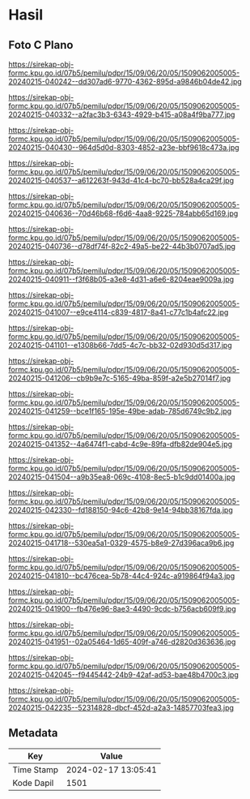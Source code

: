 # Hasil

## Foto C Plano

https://sirekap-obj-formc.kpu.go.id/07b5/pemilu/pdpr/15/09/06/20/05/1509062005005-20240215-040242--dd307ad6-9770-4362-895d-a9846b04de42.jpg

https://sirekap-obj-formc.kpu.go.id/07b5/pemilu/pdpr/15/09/06/20/05/1509062005005-20240215-040332--a2fac3b3-6343-4929-b415-a08a4f9ba777.jpg

https://sirekap-obj-formc.kpu.go.id/07b5/pemilu/pdpr/15/09/06/20/05/1509062005005-20240215-040430--964d5d0d-8303-4852-a23e-bbf9618c473a.jpg

https://sirekap-obj-formc.kpu.go.id/07b5/pemilu/pdpr/15/09/06/20/05/1509062005005-20240215-040537--a612263f-943d-41c4-bc70-bb528a4ca29f.jpg

https://sirekap-obj-formc.kpu.go.id/07b5/pemilu/pdpr/15/09/06/20/05/1509062005005-20240215-040636--70d46b68-f6d6-4aa8-9225-784abb65d169.jpg

https://sirekap-obj-formc.kpu.go.id/07b5/pemilu/pdpr/15/09/06/20/05/1509062005005-20240215-040736--d78df74f-82c2-49a5-be22-44b3b0707ad5.jpg

https://sirekap-obj-formc.kpu.go.id/07b5/pemilu/pdpr/15/09/06/20/05/1509062005005-20240215-040911--f3f68b05-a3e8-4d31-a6e6-8204eae9009a.jpg

https://sirekap-obj-formc.kpu.go.id/07b5/pemilu/pdpr/15/09/06/20/05/1509062005005-20240215-041007--e9ce4114-c839-4817-8a41-c77c1b4afc22.jpg

https://sirekap-obj-formc.kpu.go.id/07b5/pemilu/pdpr/15/09/06/20/05/1509062005005-20240215-041101--e1308b66-7dd5-4c7c-bb32-02d930d5d317.jpg

https://sirekap-obj-formc.kpu.go.id/07b5/pemilu/pdpr/15/09/06/20/05/1509062005005-20240215-041206--cb9b9e7c-5165-49ba-859f-a2e5b27014f7.jpg

https://sirekap-obj-formc.kpu.go.id/07b5/pemilu/pdpr/15/09/06/20/05/1509062005005-20240215-041259--bce1f165-195e-49be-adab-785d6749c9b2.jpg

https://sirekap-obj-formc.kpu.go.id/07b5/pemilu/pdpr/15/09/06/20/05/1509062005005-20240215-041352--4a6474f1-cabd-4c9e-89fa-dfb82de904e5.jpg

https://sirekap-obj-formc.kpu.go.id/07b5/pemilu/pdpr/15/09/06/20/05/1509062005005-20240215-041504--a9b35ea8-069c-4108-8ec5-b1c9dd01400a.jpg

https://sirekap-obj-formc.kpu.go.id/07b5/pemilu/pdpr/15/09/06/20/05/1509062005005-20240215-042330--fd188150-94c6-42b8-9e14-94bb38167fda.jpg

https://sirekap-obj-formc.kpu.go.id/07b5/pemilu/pdpr/15/09/06/20/05/1509062005005-20240215-041718--530ea5a1-0329-4575-b8e9-27d396aca9b6.jpg

https://sirekap-obj-formc.kpu.go.id/07b5/pemilu/pdpr/15/09/06/20/05/1509062005005-20240215-041810--bc476cea-5b78-44c4-924c-a919864f94a3.jpg

https://sirekap-obj-formc.kpu.go.id/07b5/pemilu/pdpr/15/09/06/20/05/1509062005005-20240215-041900--fb476e96-8ae3-4490-9cdc-b756acb609f9.jpg

https://sirekap-obj-formc.kpu.go.id/07b5/pemilu/pdpr/15/09/06/20/05/1509062005005-20240215-041951--02a05464-1d65-409f-a746-d2820d363636.jpg

https://sirekap-obj-formc.kpu.go.id/07b5/pemilu/pdpr/15/09/06/20/05/1509062005005-20240215-042045--f9445442-24b9-42af-ad53-bae48b4700c3.jpg

https://sirekap-obj-formc.kpu.go.id/07b5/pemilu/pdpr/15/09/06/20/05/1509062005005-20240215-042235--52314828-dbcf-452d-a2a3-14857703fea3.jpg


## Metadata

| Key        | Value               |
| ---------- | ------------------- |
| Time Stamp | 2024-02-17 13:05:41 |
| Kode Dapil | 1501                |




